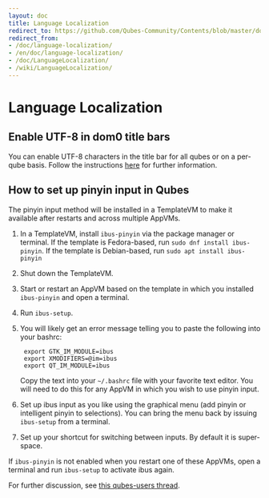 ```yaml
---
layout: doc
title: Language Localization
redirect_to: https://github.com/Qubes-Community/Contents/blob/master/docs/customization/language-localization.md
redirect_from:
- /doc/language-localization/
- /en/doc/language-localization/
- /doc/LanguageLocalization/
- /wiki/LanguageLocalization/
---
```


Language Localization
=====================

Enable UTF-8 in dom0 title bars
-------------------------

You can enable UTF-8 characters in the title bar for all qubes or on a per-qube basis. Follow the instructions [here](/doc/config-files/#gui-and-audio-configuration-in-dom0) for further information.

How to set up pinyin input in Qubes
-----------------------------------

The pinyin input method will be installed in a TemplateVM to make it available after restarts and across multiple AppVMs.

1. In a TemplateVM, install `ibus-pinyin` via the package manager or terminal.
   If the template is Fedora-based, run `sudo dnf install ibus-pinyin`.
   If the template is Debian-based, run `sudo apt install ibus-pinyin`

2. Shut down the TemplateVM.

3. Start or restart an AppVM based on the template in which you installed `ibus-pinyin` and open a terminal.

4. Run `ibus-setup`.

5. You will likely get an error message telling you to paste the following into your bashrc:

        export GTK_IM_MODULE=ibus
        export XMODIFIERS=@im=ibus
        export QT_IM_MODULE=ibus

   Copy the text into your `~/.bashrc` file with your favorite text editor.
   You will need to do this for any AppVM in which you wish to use pinyin input.

6. Set up ibus input as you like using the graphical menu (add pinyin or intelligent pinyin to selections).
   You can bring the menu back by issuing `ibus-setup` from a terminal.

7. Set up your shortcut for switching between inputs.
   By default it is super-space.

If `ibus-pinyin` is not enabled when you restart one of these AppVMs, open a terminal and run `ibus-setup` to activate ibus again.

For further discussion, see [this qubes-users thread](https://groups.google.com/forum/#!searchin/qubes-users/languge/qubes-users/VcNPlhdgVQM/iF9PqSzayacJ).
